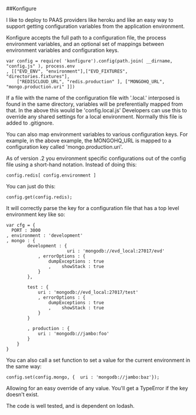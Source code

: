 ##Konfigure

I like to deploy to PAAS providers like heroku and like an easy way to support getting configuration variables from the application environment.

Konfigure accepts the full path to a configuration file, the process environment variables, and an optional set of mappings between environment variables and configuration keys. 

	var config = require( 'konfigure').config(path.join( __dirname, "config.js" ), process.env
	, [["EVD_ENV", "environment"],["EVD_FIXTURES", "directories.fixtures"],
        ["REDISCLOUD_URL", "redis.production" ], ["MONGOHQ_URL", "mongo.production.uri" ]])

If a file with the name of the configuration file with '.local.' interposed is found in the same directory, variables will be preferentially mapped from that. In the above this would be 'config.local.js' Developers can use this to override any shared settings for a local environment. Normally this file is added to .gitignore.

You can also map environment variables to various configuration keys.  For example, in the above example, the MONGOHQ_URL is mapped to a configuration key called 'mongo.production.uri'.

As of version .2 you  environment specific configurations out of the config file using a short-hand notation. Instead of doing this:

    config.redis[ config.environment ]

You can just do this:

    config.get(config.redis);

It will correctly parse the key for a configuration file that has a top level environment key like so:

    var cfg = {
	  PORT : 3000
	, environment : 'development'
	, mongo : {
    		development : {
    			           uri : 'mongodb://evd_local:27017/evd'
    			, errorOptions : {
    				dumpExceptions : true
    				,    showStack : true
    			}
    		},

            test : {
                uri : 'mongodb://evd_local:27017/test'
                , errorOptions : {
                    dumpExceptions : true
                    ,    showStack : true
                }
            }

    		, production : {
    			uri : 'mongodb://jambo:foo'
    		}
    	}
    }


You can also call a set function to set a value for the current environment in the same way:

    config.set(config.mongo, {	uri : 'mongodb://jambo:baz'});

Allowing for an easy override of any value. You'll get a TypeError if the key doesn't exist.

The code is well tested, and is dependent on lodash.
